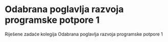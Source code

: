 # Odabrana poglavlja razvoja programske potpore 1
Riješene zadaće kolegija Odabrana poglavlja razvoja programske potpore 1
